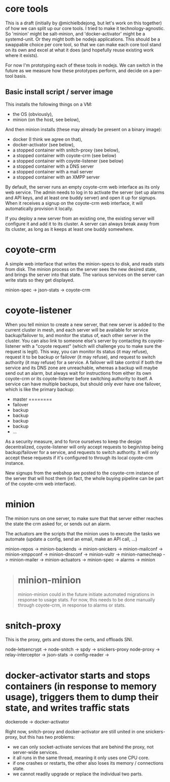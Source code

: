 # core tools

This is a draft (initially by @michielbdejong, but let's work on this together) of how we can split up our core tools.
I tried to make it technology-agnostic. So 'minion' might be salt-minion, and 'docker-activator' might be a systemd-unit.
Or they might both be nodejs applications. This should be a swappable choice per core tool, so that we can make each core tool
stand on its own and excel at what it does (and hopefully reuse existing work where it exists).

For now I'm prototyping each of these tools in nodejs. We can switch in the future as we measure how these prototypes perform,
and decide on a per-tool basis.

## Basic install script / server image

This installs the following things on a VM:

* the OS (obviously),
* minion (on the host, see below),

And then minion installs (these may already be present on a binary image):

* docker (I think we agree on that),
* docker-activator (see below),
* a stopped container with snitch-proxy (see below),
* a stopped container with coyote-crm (see below)
* a stopped container with coyote-listener (see below)
* a stopped container with a DNS server
* a stopped container with a mail server
* a stopped container with an XMPP server


By default, the server runs an empty coyote-crm web interface as its only web service. The admin needs to log in to activate the server (set up alarms and API keys, and at least one buddy server) and open it up for signups. When it receives a signup on the coyote-crm web interface, it will automatically provision it locally.

If you deploy a new server from an existing one, the existing server will configure it and add it to its cluster. A server can always break
away from its cluster, as long as it keeps at least one buddy somewhere.

# coyote-crm

A simple web interface that writes the minion-specs to disk, and reads stats from disk. The minion process on the server sees the new
desired state, and brings the server into that state. The various services on the server can write stats so they get displayed.

minion-spec      ->
json-stats       -> coyote-crm

# coyote-listener

When you tell minion to create a new server, that new server is added to the current cluster in mesh, and each server will be available
for service backup/failover to, and monitor the status of, each other server in the cluster.
You can also link to someone else's server by contacting its coyote-listener with a "coyote request"
(which will challenge you to make sure the request is legit).
This way, you can monitor its status (it may refuse), request it to be backup or failover (it may refuse),
and request to switch authority (it may refuse) for a service.
A failover will take control if both the service and its DNS zone are unreachable, whereas
a backup will maybe send out an alarm, but always wait for instructions from either its own coyote-crm or its coyote-listener before switching
authority to itself. A service can have multiple backups, but should only ever have one failover, which is like the primary backup:

* master
========
* failover
* backup
* backup
* backup
* backup
* ...

As a security measure, and to force ourselves to keep the design decentralized, coyote-listener will only accept requests to begin/stop being backup/failover for a service, and requests to switch authority. It will only accept these requests if it's configured to through its local coyote-crm instance.

New signups from the webshop are posted to the coyote-crm instance of the server that will host them (in fact, the whole buying pipeline can be
part of the coyote-crm web interface).

# minion

The minion runs on one server, to make sure that that server either reaches the state the crm asked for, or sends out an alarm.

The actuators are the scripts that the minion uses to execute the tasks we automate (update a config, send an email, make an API call, ...)

minion-repos     ->
minion-backends  ->
minion-snickers  ->
minion-mailconf  ->
minion-xmppconf  ->
minion-dnsconf   ->
minion-vultr     ->
minion-namecheap ->
minion-mailer    -> minion-actuators ->
                    minion-spec      ->
                    alarms           -> minion

> # minion-minion
> 
> minion-minion could in the future initiate automated migrations in response to usage stats.
> For now, this needs to be done manually through coyote-crm, in response to alarms or stats.

# snitch-proxy

This is the proxy, gets and stores the certs, and offloads SNI.

node-letsencrypt -> node-snitch ->
spdy                            ->  snickers-proxy
node-proxy                      ->
relay-interceptor               ->
json-stats                      ->
config-reader                   ->

# docker-activator starts and stops containers (in response to memory usage), triggers them to dump their state, and writes traffic stats

dockerode -> docker-activator

Right now, snitch-proxy and docker-activator are still united in one snickers-proxy, but this has two problems:

* we can only socket-activate services that are behind the proxy, not server-wide services.
* it all runs in the same thread, meaning it only uses one CPU core.
* if one crashes or restarts, the other also loses its memory / connections state.
* we cannot readily upgrade or replace the individual two parts.
